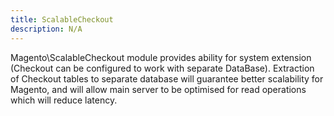 ```yaml
---
title: ScalableCheckout
description: N/A
---
```


Magento\ScalableCheckout module provides ability for system extension (Checkout can be configured to work with separate DataBase).
Extraction of Checkout tables to separate database will guarantee better scalability for Magento,
and will allow main server to be optimised for read operations which will reduce latency.
